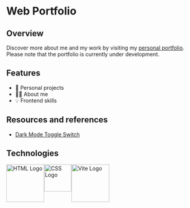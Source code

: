 # Web Portfolio

## Overview
Discover more about me and my work by visiting my [personal portfolio](https://ronaldhgamez.github.io/portafolio/). 
Please note that the portfolio is currently under development.

## Features
- :rocket: Personal projects
- :technologist: About me
- :bulb: Frontend skills

## Resources and references
- [Dark Mode Toggle Switch](https://timetoprogram.com/dark-mode-toggle-switch-html-css/)

## Technologies
<div style="display: flex;">
    <img src="https://upload.wikimedia.org/wikipedia/commons/thumb/6/61/HTML5_logo_and_wordmark.svg/1024px-HTML5_logo_and_wordmark.svg.png" alt="HTML Logo" width="100">
    <img src="https://brandslogos.com/wp-content/uploads/images/large/css-logo.png" alt="CSS Logo" width="72">
    <img src="https://vitejs.dev/logo-with-shadow.png" alt="Vite Logo" width="100">
</div>
